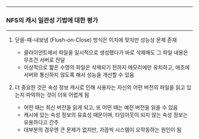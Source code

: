 -----
### NFS의 캐시 일관성 기법에 대한 평가
-----
1. 닫을-때-내보냄 (Flush-on-Close) 방식은 이치에 맞지만 성능상 문제 존재
   - 클라이언트에서 파일을 일시적으로 생성했다가 바로 삭제해도 그 파일 내용은 무조건 서버로 전달
   - 이상적으로 짧은 수명의 파일은 삭제되기 전까지 메모리에만 유치하고, 애초에 서버와 통신하지 않도록 해서 성능을 개선할 수 있음

2. 더 중요한 것은 속성 정보 캐시로 인해 사용자는 자신의 어떤 버전의 파일을 읽고 있는지 파악하는 것이 더욱 어렵게 됨
   - 어떤 때는 최신 버전을 읽게 되고, 또 어떤 때는 예전 버전을 읽을 수 있음
   - 캐시에 있는 속성 정보의 유효성 때문이며, 타임아웃이 되지 않는 속성 정보는 유용하다고 간주
   - 대부분의 경우엔 큰 문제가 없지만, 가끔씩 시스템이 오작동하는 원인이 됨
